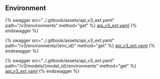 ## Environment

{% swagger src="../.gitbook/assets/api_v3_ext.yaml" path="/v3/environments" method="get" %}
[api_v3_ext.yaml](../.gitbook/assets/api_v3_ext.yaml)
{% endswagger %}


{% swagger src="../.gitbook/assets/api_v3_ext.yaml" path="/v3/environments/{env_id}" method="get" %}
[api_v3_ext.yaml](../.gitbook/assets/api_v3_ext.yaml)
{% endswagger %}


{% swagger src="../.gitbook/assets/api_v3_ext.yaml" path="/v3/models/{model_id}/environments" method="get" %}
[api_v3_ext.yaml](../.gitbook/assets/api_v3_ext.yaml)
{% endswagger %}
